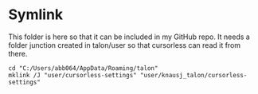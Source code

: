 # Symlink

This folder is here so that it can be included in my GitHub repo. It needs a folder junction created in talon/user so that cursorless can read it from there.

```
cd "C:/Users/abb064/AppData/Roaming/talon"
mklink /J "user/cursorless-settings" "user/knausj_talon/cursorless-settings"
```